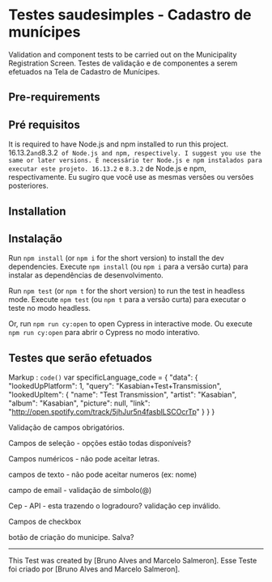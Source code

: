 # Testes saudesimples - Cadastro de munícipes

Validation and component tests to be carried out on the Municipality Registration Screen.
Testes de validação e de componentes a serem efetuados na Tela de Cadastro de Munícipes.

## Pre-requirements
## Pré requisitos

It is required to have Node.js and npm installed to run this project.
16.13.2` and `8.3.2` of Node.js and npm, respectively. I suggest you use the same or later versions.
É necessário ter Node.js e npm instalados para executar este projeto.
16.13.2` e `8.3.2` de Node.js e npm, respectivamente. Eu sugiro que você use as mesmas versões ou versões posteriores.

## Installation 
## Instalação

Run `npm install` (or `npm i` for the short version) to install the dev dependencies.
Execute `npm install` (ou `npm i` para a versão curta) para instalar as dependências de desenvolvimento.

Run `npm test` (or `npm t` for the short version) to run the test in headless mode.
Execute `npm test` (ou `npm t` para a versão curta) para executar o teste no modo headless.

Or, run `npm run cy:open` to open Cypress in interactive mode.
Ou execute `npm run cy:open` para abrir o Cypress no modo interativo.

## Testes que serão efetuados 
Markup :  `code()`
    var specificLanguage_code = 
    {
        "data": {
            "lookedUpPlatform": 1,
            "query": "Kasabian+Test+Transmission",
            "lookedUpItem": {
                "name": "Test Transmission",
                "artist": "Kasabian",
                "album": "Kasabian",
                "picture": null,
                "link": "http://open.spotify.com/track/5jhJur5n4fasblLSCOcrTp"
            }
        }
    }

Validação de campos obrigatórios.

Campos de seleção - opções estão todas disponíveis?

Campos numéricos - não pode aceitar letras.

campos de texto - não pode aceitar numeros (ex: nome)

campo de email - validação de simbolo(@)

Cep - API - esta trazendo o logradouro? validação cep inválido.

Campos de checkbox 

botão de criação do municipe. Salva? 
___

This Test was created by [Bruno Alves and Marcelo Salmeron].
Esse Teste foi criado por [Bruno Alves and Marcelo Salmeron].